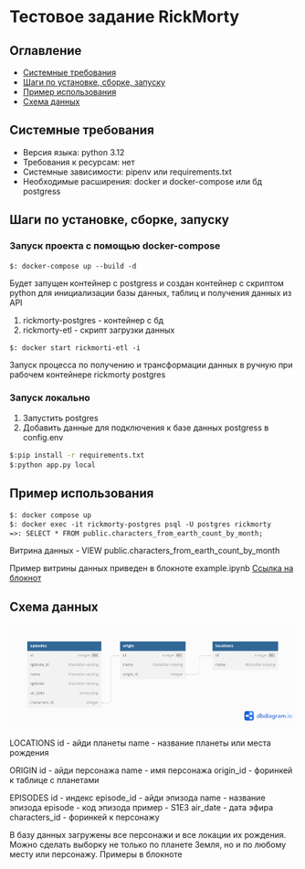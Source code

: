 # Тестовое задание RickMorty

## Оглавление
- [Системные требования](#системные-требования)
- [Шаги по установке, сборке, запуску](#шаги-по-установке-сборке-запуску)
- [Пример использования](#пример-использования)
- [Схема данных](#схема-данных)


## Системные требования
- Версия языка: python 3.12
- Требования к ресурсам: нет
- Системные зависимости: pipenv или requirements.txt
- Необходимые расширения: docker и docker-compose или бд postgress

## Шаги по установке, сборке, запуску
### Запуск проекта с помощью docker-compose
```
$: docker-compose up --build -d
```
Будет запущен контейнер с postgress и создан контейнер с скриптом python для инициализации базы данных, таблиц и получения данных из API
1. rickmorty-postgres - контейнер с бд
2. rickmorty-etl - скрипт загрузки данных

```
$: docker start rickmorti-etl -i
```
Запуск процесса по получению и трансформации данных в ручную при рабочем контейнере rickmorty postgres

### Запуск локально
1. Запустить postgres
2. Добавить данные для подключения к базе данных postgress в config.env 

```bash
$:pip install -r requirements.txt
$:python app.py local
```

## Пример использования
```
$: docker compose up
$: docker exec -it rickmorty-postgres psql -U postgres rickmorty
=>: SELECT * FROM public.characters_from_earth_count_by_month;
```
Витрина данных - VIEW public.characters_from_earth_count_by_month

Пример витрины данных приведен в блокноте example.ipynb 
[Ссылка на блокнот](example.ipynb)

## Схема данных

![Схема бд](schema.png)


LOCATIONS
id - айди планеты
name - название планеты или места рождения

ORIGIN
id - айди персонажа
name - имя персонажа
origin_id - форинкей к таблице с планетами

EPISODES
id - индекс
episode_id - айди эпизода
name - название эпизода
episode - код эпизода пример - S1E3
air_date - дата эфира
characters_id - форинкей к персонажу

В базу данных загружены все персонажи и все локации их рождения. Можно сделать выборку не только по планете Земля, но и по любому месту или персонажу. Примеры в блокноте
